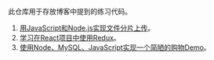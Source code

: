 此仓库用于存放博客中提到的练习代码。

1. [用JavaScript和Node.js实现文件分片上传](https://juejin.im/post/5db29beb5188256467245a7b)。
2. [学习在React项目中使用Redux](https://juejin.im/post/5dc82bfee51d4523815886c9)。
3. [使用Node、MySQL、JavaScript实现一个简陋的购物Demo](https://juejin.im/post/5e3446e76fb9a02ff44f6e91)。

